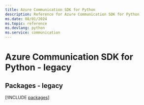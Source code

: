 ```yaml
---
title: Azure Communication SDK for Python
description: Reference for Azure Communication SDK for Python
ms.date: 08/01/2024
ms.topic: reference
ms.devlang: python
ms.service: communication
---
```

# Azure Communication SDK for Python - legacy
## Packages - legacy
[!INCLUDE [packages](communication-index.md)]
